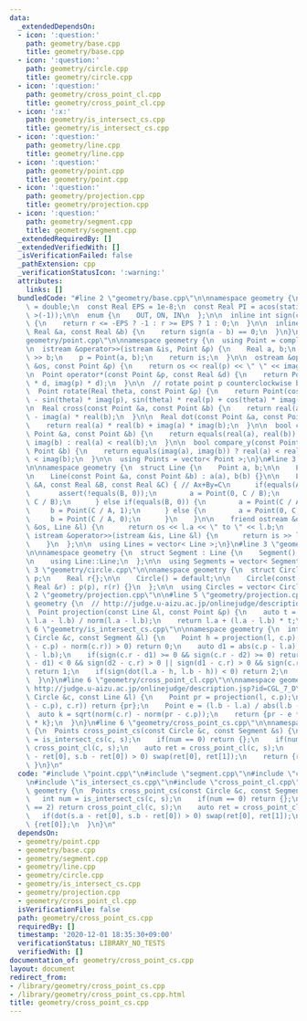 ```yaml
---
data:
  _extendedDependsOn:
  - icon: ':question:'
    path: geometry/base.cpp
    title: geometry/base.cpp
  - icon: ':question:'
    path: geometry/circle.cpp
    title: geometry/circle.cpp
  - icon: ':question:'
    path: geometry/cross_point_cl.cpp
    title: geometry/cross_point_cl.cpp
  - icon: ':x:'
    path: geometry/is_intersect_cs.cpp
    title: geometry/is_intersect_cs.cpp
  - icon: ':question:'
    path: geometry/line.cpp
    title: geometry/line.cpp
  - icon: ':question:'
    path: geometry/point.cpp
    title: geometry/point.cpp
  - icon: ':question:'
    path: geometry/projection.cpp
    title: geometry/projection.cpp
  - icon: ':question:'
    path: geometry/segment.cpp
    title: geometry/segment.cpp
  _extendedRequiredBy: []
  _extendedVerifiedWith: []
  _isVerificationFailed: false
  _pathExtension: cpp
  _verificationStatusIcon: ':warning:'
  attributes:
    links: []
  bundledCode: "#line 2 \"geometry/base.cpp\"\n\nnamespace geometry {\n  using Real\
    \ = double;\n  const Real EPS = 1e-8;\n  const Real PI = acos(static_cast< Real\
    \ >(-1));\n\n  enum {\n    OUT, ON, IN\n  };\n\n  inline int sign(const Real &r)\
    \ {\n    return r <= -EPS ? -1 : r >= EPS ? 1 : 0;\n  }\n\n  inline bool equals(const\
    \ Real &a, const Real &b) {\n    return sign(a - b) == 0;\n  }\n}\n#line 3 \"\
    geometry/point.cpp\"\n\nnamespace geometry {\n  using Point = complex< Real >;\n\
    \n  istream &operator>>(istream &is, Point &p) {\n    Real a, b;\n    is >> a\
    \ >> b;\n    p = Point(a, b);\n    return is;\n  }\n\n  ostream &operator<<(ostream\
    \ &os, const Point &p) {\n    return os << real(p) << \" \" << imag(p);\n  }\n\
    \n  Point operator*(const Point &p, const Real &d) {\n    return Point(real(p)\
    \ * d, imag(p) * d);\n  }\n\n  // rotate point p counterclockwise by theta rad\n\
    \  Point rotate(Real theta, const Point &p) {\n    return Point(cos(theta) * real(p)\
    \ - sin(theta) * imag(p), sin(theta) * real(p) + cos(theta) * imag(p));\n  }\n\
    \n  Real cross(const Point &a, const Point &b) {\n    return real(a) * imag(b)\
    \ - imag(a) * real(b);\n  }\n\n  Real dot(const Point &a, const Point &b) {\n\
    \    return real(a) * real(b) + imag(a) * imag(b);\n  }\n\n  bool compare_x(const\
    \ Point &a, const Point &b) {\n    return equals(real(a), real(b)) ? imag(a) <\
    \ imag(b) : real(a) < real(b);\n  }\n\n  bool compare_y(const Point &a, const\
    \ Point &b) {\n    return equals(imag(a), imag(b)) ? real(a) < real(b) : imag(a)\
    \ < imag(b);\n  }\n\n  using Points = vector< Point >;\n}\n#line 3 \"geometry/line.cpp\"\
    \n\nnamespace geometry {\n  struct Line {\n    Point a, b;\n\n    Line() = default;\n\
    \n    Line(const Point &a, const Point &b) : a(a), b(b) {}\n\n    Line(const Real\
    \ &A, const Real &B, const Real &C) { // Ax+By=C\n      if(equals(A, 0)) {\n \
    \       assert(!equals(B, 0));\n        a = Point(0, C / B);\n        b = Point(1,\
    \ C / B);\n      } else if(equals(B, 0)) {\n        a = Point(C / A, 0);\n   \
    \     b = Point(C / A, 1);\n      } else {\n        a = Point(0, C / B);\n   \
    \     b = Point(C / A, 0);\n      }\n    }\n\n    friend ostream &operator<<(ostream\
    \ &os, Line &l) {\n      return os << l.a << \" to \" << l.b;\n    }\n\n    friend\
    \ istream &operator>>(istream &is, Line &l) {\n      return is >> l.a >> l.b;\n\
    \    }\n  };\n\n  using Lines = vector< Line >;\n}\n#line 3 \"geometry/segment.cpp\"\
    \n\nnamespace geometry {\n  struct Segment : Line {\n    Segment() = default;\n\
    \n    using Line::Line;\n  };\n\n  using Segments = vector< Segment >;\n}\n#line\
    \ 3 \"geometry/circle.cpp\"\n\nnamespace geometry {\n  struct Circle {\n    Point\
    \ p;\n    Real r{};\n\n    Circle() = default;\n\n    Circle(const Point &p, const\
    \ Real &r) : p(p), r(r) {}\n  };\n\n  using Circles = vector< Circle >;\n}\n#line\
    \ 2 \"geometry/projection.cpp\"\n\n#line 5 \"geometry/projection.cpp\"\n\nnamespace\
    \ geometry {\n  // http://judge.u-aizu.ac.jp/onlinejudge/description.jsp?id=CGL_1_A\n\
    \  Point projection(const Line &l, const Point &p) {\n    auto t = dot(p - l.a,\
    \ l.a - l.b) / norm(l.a - l.b);\n    return l.a + (l.a - l.b) * t;\n  }\n}\n#line\
    \ 6 \"geometry/is_intersect_cs.cpp\"\n\nnamespace geometry {\n  int is_intersect_cs(const\
    \ Circle &c, const Segment &l) {\n    Point h = projection(l, c.p);\n    if(sign(norm(h\
    \ - c.p) - norm(c.r)) > 0) return 0;\n    auto d1 = abs(c.p - l.a), d2 = abs(c.p\
    \ - l.b);\n    if(sign(c.r - d1) >= 0 && sign(c.r - d2) >= 0) return 0;\n    if(sign(c.r\
    \ - d1) < 0 && sign(d2 - c.r) > 0 || sign(d1 - c.r) > 0 && sign(c.r - d2) < 0)\
    \ return 1;\n    if(sign(dot(l.a - h, l.b - h)) < 0) return 2;\n    return 0;\n\
    \  }\n}\n#line 6 \"geometry/cross_point_cl.cpp\"\n\nnamespace geometry {\n  //\
    \ http://judge.u-aizu.ac.jp/onlinejudge/description.jsp?id=CGL_7_D\n  Points cross_point_cl(const\
    \ Circle &c, const Line &l) {\n    Point pr = projection(l, c.p);\n    if(equals(abs(pr\
    \ - c.p), c.r)) return {pr};\n    Point e = (l.b - l.a) / abs(l.b - l.a);\n  \
    \  auto k = sqrt(norm(c.r) - norm(pr - c.p));\n    return {pr - e * k, pr + e\
    \ * k};\n  }\n}\n#line 6 \"geometry/cross_point_cs.cpp\"\n\nnamespace geometry\
    \ {\n  Points cross_point_cs(const Circle &c, const Segment &s) {\n    int num\
    \ = is_intersect_cs(c, s);\n    if(num == 0) return {};\n    if(num == 2) return\
    \ cross_point_cl(c, s);\n    auto ret = cross_point_cl(c, s);\n    if(dot(s.a\
    \ - ret[0], s.b - ret[0]) > 0) swap(ret[0], ret[1]);\n    return {ret[0]};\n \
    \ }\n}\n"
  code: "#include \"point.cpp\"\n#include \"segment.cpp\"\n#include \"circle.cpp\"\
    \n#include \"is_intersect_cs.cpp\"\n#include \"cross_point_cl.cpp\"\n\nnamespace\
    \ geometry {\n  Points cross_point_cs(const Circle &c, const Segment &s) {\n \
    \   int num = is_intersect_cs(c, s);\n    if(num == 0) return {};\n    if(num\
    \ == 2) return cross_point_cl(c, s);\n    auto ret = cross_point_cl(c, s);\n \
    \   if(dot(s.a - ret[0], s.b - ret[0]) > 0) swap(ret[0], ret[1]);\n    return\
    \ {ret[0]};\n  }\n}\n"
  dependsOn:
  - geometry/point.cpp
  - geometry/base.cpp
  - geometry/segment.cpp
  - geometry/line.cpp
  - geometry/circle.cpp
  - geometry/is_intersect_cs.cpp
  - geometry/projection.cpp
  - geometry/cross_point_cl.cpp
  isVerificationFile: false
  path: geometry/cross_point_cs.cpp
  requiredBy: []
  timestamp: '2020-12-01 18:35:30+09:00'
  verificationStatus: LIBRARY_NO_TESTS
  verifiedWith: []
documentation_of: geometry/cross_point_cs.cpp
layout: document
redirect_from:
- /library/geometry/cross_point_cs.cpp
- /library/geometry/cross_point_cs.cpp.html
title: geometry/cross_point_cs.cpp
---
```

